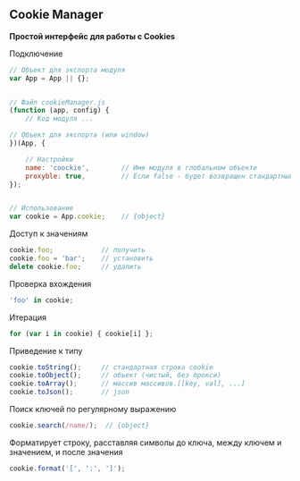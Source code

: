 ## Cookie Manager

**Простой интерфейс для работы с Сookies**

Подключение
    
```javascript
// Объект для экспорта модуля
var App = App || {};


// Файл cookieManager.js
(function (app, config) {
    // Код модуля ...

// Объект для экспорта (или window)
})(App, {

    // Настройки
    name: 'coockie',        // Имя модуля в глобальном объекте
    proxyble: true,         // Если false - будет возвращен стандартный набор методов
});


// Использование
var cookie = App.cookie;    // {object}
```

Доступ к значениям
    
```javascript
cookie.foo;            // получить
cookie.foo = 'bar';    // установить
delete cookie.foo;     // удалить
```

Проверка вхождения

```javascript
'foo' in cookie;
```

Итерация

```javascript
for (var i in cookie) { cookie[i] };
```

Приведение к типу

```javascript
cookie.toString();     // стандартная строка cookie
cookie.toObject();     // объект (чистый, без прокси)
cookie.toArray();      // массив массивов.[[key, val], ...]
cookie.toJson();       // json
```
    
Поиск ключей по регулярному выражению

```javascript
cookie.search(/name/);  // {object}
```
    
Форматирует строку, расставляя символы до ключа, между ключем и значением, и после значения

```javascript
cookie.format('[', ':', ']');
```
    

    

